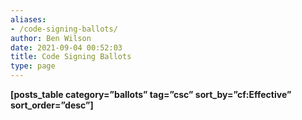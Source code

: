 ```yaml
---
aliases:
- /code-signing-ballots/
author: Ben Wilson
date: 2021-09-04 00:52:03
title: Code Signing Ballots
type: page
---
```


**\[posts_table category=”ballots” tag=”csc” sort_by=”cf:Effective” sort_order=”desc”\]**